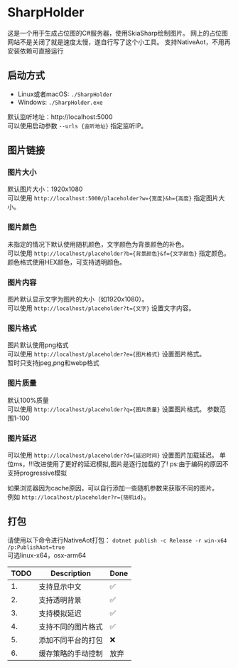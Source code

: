 # SharpHolder
这是一个用于生成占位图的C#服务器，使用SkiaSharp绘制图片。  网上的占位图网站不是关闭了就是速度太慢，遂自行写了这个小工具。  支持NativeAot，不用再安装依赖可直接运行

## 启动方式

- Linux或者macOS: `./SharpHolder`
- Windows: `./SharpHolder.exe`

默认监听地址：http://localhost:5000  
可以使用启动参数 `--urls {监听地址}` 指定监听IP。

## 图片链接

### 图片大小
默认图片大小：1920x1080  
可以使用 `http://localhost:5000/placeholder?w={宽度}&h={高度}` 指定图片大小。

### 图片颜色
未指定的情况下默认使用随机颜色，文字颜色为背景颜色的补色。  
可以使用 `http://localhost/placeholder?b={背景颜色}&f={文字颜色}` 指定颜色。
颜色格式使用HEX颜色，可支持透明颜色。

### 图片内容
图片默认显示文字为图片的大小（如1920x1080）。  
可以使用 `http://localhost/placeholder?t={文字}` 设置文字内容。

### 图片格式
图片默认使用png格式  
可以使用 `http://localhost/placeholder?e={图片格式}` 设置图片格式。  
暂时只支持jpeg,png和webp格式

### 图片质量
默认100%质量  
可以使用 `http://localhost/placeholder?q={图片质量}` 设置图片格式。
参数范围1-100

### 图片延迟
可以使用 `http://localhost/placeholder?d={延迟时间}` 设置图片加载延迟。
单位ms，!!!改进使用了更好的延迟模拟,图片是逐行加载的了!
ps:由于编码的原因不支持progressive模拟

如果浏览器因为cache原因，可以自行添加一些随机参数来获取不同的图片。  
例如 `http://localhost/placeholder?r={随机id}`。

## 打包
请使用以下命令进行NativeAot打包：
`dotnet publish -c Release -r win-x64 /p:PublishAot=true`  
可选linux-x64，osx-arm64

| TODO | Description            |  Done |
|------|------------------------|-------|
| 1.   | 支持显示中文             |  ✅   |
| 2.   | 支持透明背景             |  ✅   |
| 3.   | 支持模拟延迟             |  ✅   |
| 4.   | 支持不同的图片格式        |  ✅   |
| 5.   | 添加不同平台的打包        |  ❌   |
| 6.   | 缓存策略的手动控制        |  放弃 |
